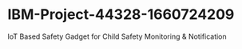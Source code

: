 # IBM-Project-44328-1660724209
IoT Based Safety Gadget for Child Safety Monitoring &amp; Notification
